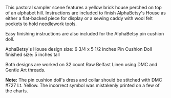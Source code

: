 This pastoral sampler scene features a yellow brick house perched on top of an alphabet hill. Instructions are included to finish AlphaBetsy's House as either a flat-backed piece for display or a sewing caddy with wool felt pockets to hold needlework tools.

Easy finishing instructions are also included for the AlphaBetsy pin cushion doll.

AphaBetsy's House design size: 6 3/4 x 5 1/2 inches
Pin Cushion Doll finished size: 5 inches tall

Both designs are worked on 32 count Raw Belfast Linen using DMC and Gentle Art threads.

**Note:** The pin cushion doll's dress and collar should be stitched with DMC #727 Lt. Yellow. The incorrect symbol was mistakenly printed on a few of the charts.
